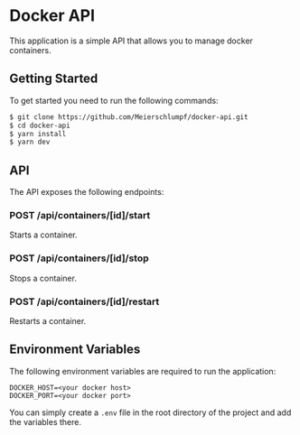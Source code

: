 # Docker API

This application is a simple API that allows you to manage docker containers.

## Getting Started

To get started you need to run the following commands:

```bash
$ git clone https://github.com/Meierschlumpf/docker-api.git
$ cd docker-api
$ yarn install
$ yarn dev
```

## API

The API exposes the following endpoints:

### POST /api/containers/[id]/start

Starts a container.

### POST /api/containers/[id]/stop

Stops a container.

### POST /api/containers/[id]/restart

Restarts a container.

## Environment Variables

The following environment variables are required to run the application:

```env
DOCKER_HOST=<your docker host>
DOCKER_PORT=<your docker port>
```

You can simply create a `.env` file in the root directory of the project and add the variables there.
